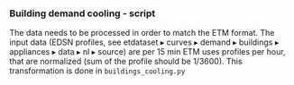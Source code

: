 ### Building demand cooling - script
The data needs to be processed in order to match the ETM format. The input data (EDSN profiles, see ⁨etdataset⁩ ▸ ⁨curves⁩ ▸ ⁨demand⁩ ▸ ⁨buildings⁩ ▸ ⁨appliances⁩ ▸ ⁨data⁩ ▸ ⁨nl⁩ ▸ ⁨source⁩) are per 15 min ETM uses profiles per hour, that are normalized (sum of the profile should be 1/3600). This transformation is done in `buildings_cooling.py`



